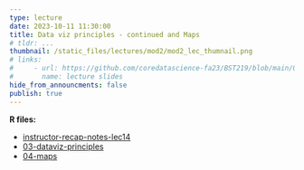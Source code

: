 ```yaml
---
type: lecture
date: 2023-10-11 11:30:00
title: Data viz principles - continued and Maps
# tldr: ...
thumbnail: /static_files/lectures/mod2/mod2_lec_thumnail.png
# links:
#     - url: https://github.com/coredatascience-fa23/BST219/blob/main/00_course_introduction/Lecture_01.pdf
#       name: lecture slides
hide_from_announcments: false
publish: true
---
```

**R files:**
- [instructor-recap-notes-lec14](https://github.com/coredatascience-fa23/BST219/blob/main/instructor_lecture-recap-notes/instructor_notes_lec14.R)
- [03-dataviz-principles](https://github.com/coredatascience-fa23/BST219/blob/main/03_data_visualization/03-dataviz-principles.Rmd)
- [04-maps](https://github.com/coredatascience-fa23/BST219/blob/main/03_data_visualization/04-maps.Rmd)

